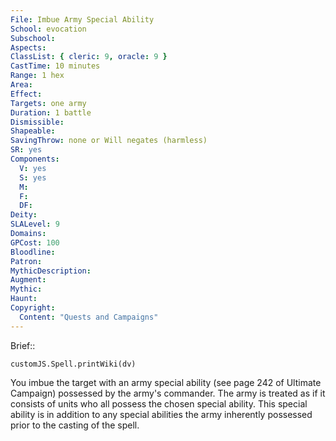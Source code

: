 ```yaml
---
File: Imbue Army Special Ability
School: evocation
Subschool: 
Aspects: 
ClassList: { cleric: 9, oracle: 9 }
CastTime: 10 minutes
Range: 1 hex
Area: 
Effect: 
Targets: one army
Duration: 1 battle
Dismissible: 
Shapeable: 
SavingThrow: none or Will negates (harmless)
SR: yes
Components:
  V: yes
  S: yes
  M: 
  F: 
  DF: 
Deity: 
SLALevel: 9
Domains: 
GPCost: 100
Bloodline: 
Patron: 
MythicDescription: 
Augment: 
Mythic: 
Haunt: 
Copyright:
  Content: "Quests and Campaigns"
---
```

Brief:: 

```dataviewjs
customJS.Spell.printWiki(dv)
```

You imbue the target with an army special ability (see page 242 of Ultimate Campaign) possessed by the army's commander. The army is treated as if it consists of units who all possess the chosen special ability. This special ability is in addition to any special abilities the army inherently possessed prior to the casting of the spell.
